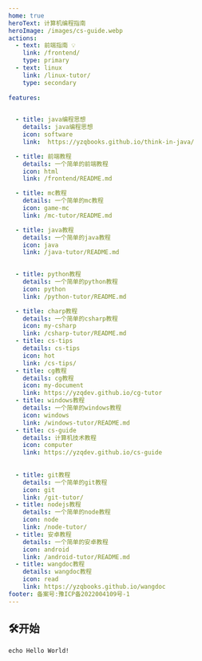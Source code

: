 ```yaml
---
home: true
heroText: 计算机编程指南
heroImage: /images/cs-guide.webp 
actions:
  - text: 前端指南 💡
    link: /frontend/
    type: primary
  - text: linux
    link: /linux-tutor/
    type: secondary
   
features:
   

  - title: java编程思想
    details: java编程思想
    icon: software
    link:  https://yzqbooks.github.io/think-in-java/

  - title: 前端教程
    details: 一个简单的前端教程
    icon: html
    link: /frontend/README.md

  - title: mc教程
    details: 一个简单的mc教程
    icon: game-mc
    link: /mc-tutor/README.md

  - title: java教程
    details: 一个简单的java教程
    icon: java
    link: /java-tutor/README.md

 
  - title: python教程
    details: 一个简单的python教程
    icon: python
    link: /python-tutor/README.md

  - title: charp教程
    details: 一个简单的csharp教程
    icon: my-csharp
    link: /csharp-tutor/README.md
  - title: cs-tips
    details: cs-tips
    icon: hot
    link: /cs-tips/
  - title: cg教程
    details: cg教程
    icon: my-document
    link: https://yzqdev.github.io/cg-tutor
  - title: windows教程
    details: 一个简单的windows教程
    icon: windows
    link: /windows-tutor/README.md
  - title: cs-guide
    details: 计算机技术教程
    icon: computer
    link: https://yzqdev.github.io/cs-guide
 
 
  - title: git教程
    details: 一个简单的git教程
    icon: git
    link: /git-tutor/ 
  - title: nodejs教程
    details: 一个简单的node教程
    icon: node
    link: /node-tutor/
  - title: 安卓教程
    details: 一个简单的安卓教程
    icon: android
    link: /android-tutor/README.md
  - title: wangdoc教程
    details: wangdoc教程
    icon: read
    link: https://yzqbooks.github.io/wangdoc
footer: 备案号:豫ICP备2022004109号-1
---
```

## 🛠开始

```shell
echo Hello World!
```
